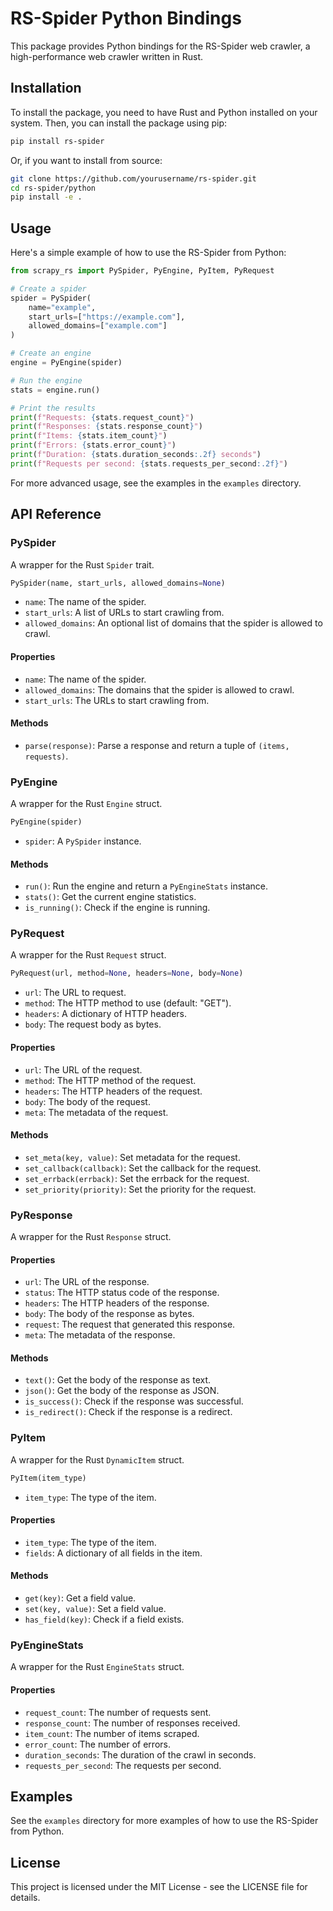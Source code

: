 # RS-Spider Python Bindings

This package provides Python bindings for the RS-Spider web crawler, a high-performance web crawler written in Rust.

## Installation

To install the package, you need to have Rust and Python installed on your system. Then, you can install the package using pip:

```bash
pip install rs-spider
```

Or, if you want to install from source:

```bash
git clone https://github.com/yourusername/rs-spider.git
cd rs-spider/python
pip install -e .
```

## Usage

Here's a simple example of how to use the RS-Spider from Python:

```python
from scrapy_rs import PySpider, PyEngine, PyItem, PyRequest

# Create a spider
spider = PySpider(
    name="example",
    start_urls=["https://example.com"],
    allowed_domains=["example.com"]
)

# Create an engine
engine = PyEngine(spider)

# Run the engine
stats = engine.run()

# Print the results
print(f"Requests: {stats.request_count}")
print(f"Responses: {stats.response_count}")
print(f"Items: {stats.item_count}")
print(f"Errors: {stats.error_count}")
print(f"Duration: {stats.duration_seconds:.2f} seconds")
print(f"Requests per second: {stats.requests_per_second:.2f}")
```

For more advanced usage, see the examples in the `examples` directory.

## API Reference

### PySpider

A wrapper for the Rust `Spider` trait.

```python
PySpider(name, start_urls, allowed_domains=None)
```

- `name`: The name of the spider.
- `start_urls`: A list of URLs to start crawling from.
- `allowed_domains`: An optional list of domains that the spider is allowed to crawl.

#### Properties

- `name`: The name of the spider.
- `allowed_domains`: The domains that the spider is allowed to crawl.
- `start_urls`: The URLs to start crawling from.

#### Methods

- `parse(response)`: Parse a response and return a tuple of `(items, requests)`.

### PyEngine

A wrapper for the Rust `Engine` struct.

```python
PyEngine(spider)
```

- `spider`: A `PySpider` instance.

#### Methods

- `run()`: Run the engine and return a `PyEngineStats` instance.
- `stats()`: Get the current engine statistics.
- `is_running()`: Check if the engine is running.

### PyRequest

A wrapper for the Rust `Request` struct.

```python
PyRequest(url, method=None, headers=None, body=None)
```

- `url`: The URL to request.
- `method`: The HTTP method to use (default: "GET").
- `headers`: A dictionary of HTTP headers.
- `body`: The request body as bytes.

#### Properties

- `url`: The URL of the request.
- `method`: The HTTP method of the request.
- `headers`: The HTTP headers of the request.
- `body`: The body of the request.
- `meta`: The metadata of the request.

#### Methods

- `set_meta(key, value)`: Set metadata for the request.
- `set_callback(callback)`: Set the callback for the request.
- `set_errback(errback)`: Set the errback for the request.
- `set_priority(priority)`: Set the priority for the request.

### PyResponse

A wrapper for the Rust `Response` struct.

#### Properties

- `url`: The URL of the response.
- `status`: The HTTP status code of the response.
- `headers`: The HTTP headers of the response.
- `body`: The body of the response as bytes.
- `request`: The request that generated this response.
- `meta`: The metadata of the response.

#### Methods

- `text()`: Get the body of the response as text.
- `json()`: Get the body of the response as JSON.
- `is_success()`: Check if the response was successful.
- `is_redirect()`: Check if the response is a redirect.

### PyItem

A wrapper for the Rust `DynamicItem` struct.

```python
PyItem(item_type)
```

- `item_type`: The type of the item.

#### Properties

- `item_type`: The type of the item.
- `fields`: A dictionary of all fields in the item.

#### Methods

- `get(key)`: Get a field value.
- `set(key, value)`: Set a field value.
- `has_field(key)`: Check if a field exists.

### PyEngineStats

A wrapper for the Rust `EngineStats` struct.

#### Properties

- `request_count`: The number of requests sent.
- `response_count`: The number of responses received.
- `item_count`: The number of items scraped.
- `error_count`: The number of errors.
- `duration_seconds`: The duration of the crawl in seconds.
- `requests_per_second`: The requests per second.

## Examples

See the `examples` directory for more examples of how to use the RS-Spider from Python.

## License

This project is licensed under the MIT License - see the LICENSE file for details. 